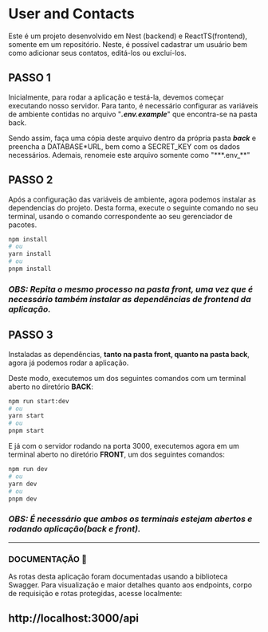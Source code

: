 # User and Contacts

Este é um projeto desenvolvido em Nest (backend) e ReactTS(frontend), somente em um repositório. Neste, é possível cadastrar um usuário bem como adicionar seus contatos, editá-los ou excluí-los.

## PASSO 1

Inicialmente, para rodar a aplicação e testá-la, devemos começar executando nosso servidor. Para tanto, é necessário configurar as variáveis de ambiente contidas no arquivo "**_.env.example_**" que encontra-se na pasta back.

Sendo assim, faça uma cópia deste arquivo dentro da própria pasta **_back_** e preencha a DATABASE\*URL, bem como a SECRET_KEY com os dados necessários. Ademais, renomeie este arquivo somente como "\*\*\*.env\_\*\*"

## PASSO 2

Após a configuração das variáveis de ambiente, agora podemos instalar as dependencias do projeto. Desta forma, execute o seguinte comando no seu terminal, usando o comando correspondente ao seu gerenciador de pacotes.

```bash
npm install
# ou
yarn install
# ou
pnpm install
```

### _OBS: Repita o mesmo processo na pasta front, uma vez que é necessário também instalar as dependências de frontend da aplicação._

## PASSO 3

Instaladas as dependências, **tanto na pasta front, quanto na pasta back**, agora já podemos rodar a aplicação.

Deste modo, executemos um dos seguintes comandos com um terminal aberto no diretório **BACK**:

```bash
npm run start:dev
# ou
yarn start
# ou
pnpm start
```

E já com o servidor rodando na porta 3000, executemos agora em um terminal aberto no diretório **FRONT**, um dos seguintes comandos:

```bash
npm run dev
# ou
yarn dev
# ou
pnpm dev
```

### _OBS: É necessário que ambos os terminais estejam abertos e rodando aplicação(back e front)._

---

### DOCUMENTAÇÃO :orange_book:

As rotas desta aplicação foram documentadas usando a biblioteca Swagger. Para visualização e maior detalhes quanto aos endpoints, corpo de requisição e rotas protegidas, acesse localmente:

## http://localhost:3000/api
